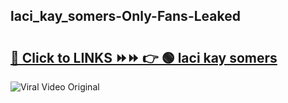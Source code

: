 
 ## laci_kay_somers-Only-Fans-Leaked

# <h2><a href="https://clipsfans.com/laci_kay_somers&ref=git">🔗 Click to LINKS ⏩⏩ 👉 🟢 laci kay somers </a></h2>

<a href="https://clipsfans.com/laci_kay_somers&ref=git" rel="nofollow" data-target="animated-image.originalLink"><img src="https://i.ibb.co.com/xMMVF88/686577567.gif" alt="Viral Video Original" style="max-width: 100%; display: inline-block;" data-target="animated-image.originalImage"></a>
